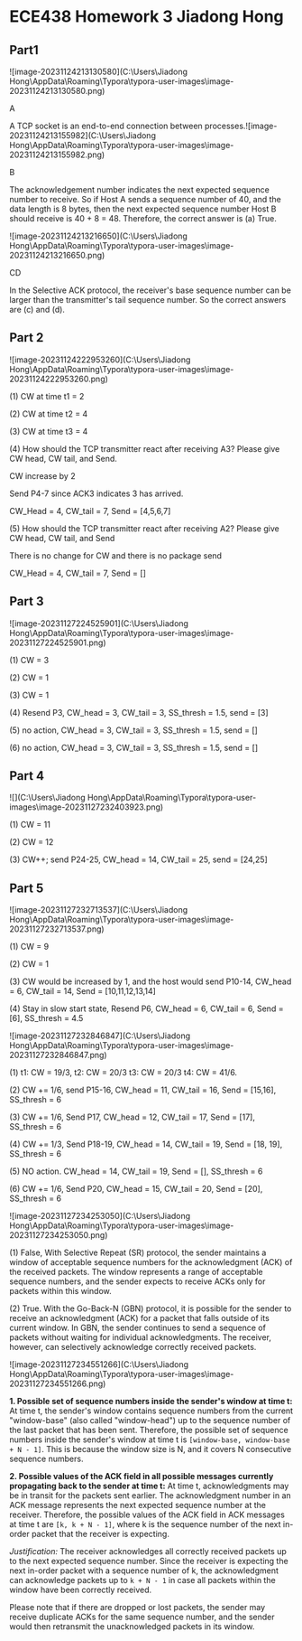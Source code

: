 # ECE438 Homework 3 Jiadong Hong

## Part1

![image-20231124213130580](C:\Users\Jiadong Hong\AppData\Roaming\Typora\typora-user-images\image-20231124213130580.png)

A

A TCP socket is an end-to-end connection between processes.![image-20231124213155982](C:\Users\Jiadong Hong\AppData\Roaming\Typora\typora-user-images\image-20231124213155982.png)

B

The acknowledgement number indicates the next expected sequence number to receive. So if Host A sends a sequence number of 40, and the data length is 8 bytes, then the next expected sequence number Host B should receive is 40 + 8 = 48. Therefore, the correct answer is (a) True.

![image-20231124213216650](C:\Users\Jiadong Hong\AppData\Roaming\Typora\typora-user-images\image-20231124213216650.png)

CD

In the Selective ACK protocol, the receiver's base sequence number can be larger than the transmitter's tail sequence number. So the correct answers are (c) and (d).

## Part 2

![image-20231124222953260](C:\Users\Jiadong Hong\AppData\Roaming\Typora\typora-user-images\image-20231124222953260.png)

(1) CW at time t1 = 2

(2) CW at time t2 = 4

(3) CW at time t3 = 4

(4)  How should the TCP transmitter react after receiving A3? Please give CW head, CW tail, and Send.

CW increase by 2

Send P4-7 since ACK3 indicates 3 has arrived.

CW_Head = 4, CW_tail = 7, Send = [4,5,6,7]

(5) How should the TCP transmitter react after receiving A2? Please give CW head, CW tail, and Send

There is no change for CW and there is no package send

CW_Head = 4, CW_tail = 7, Send = []

## Part 3

![image-20231127224525901](C:\Users\Jiadong Hong\AppData\Roaming\Typora\typora-user-images\image-20231127224525901.png)

(1) CW = 3

(2) CW = 1

(3) CW = 1

(4) Resend P3, CW_head = 3, CW_tail = 3, SS_thresh = 1.5, send = [3]

(5) no action, CW_head = 3, CW_tail = 3, SS_thresh = 1.5, send = []

(6) no action, CW_head = 3, CW_tail = 3, SS_thresh = 1.5, send = []

## Part 4

![](C:\Users\Jiadong Hong\AppData\Roaming\Typora\typora-user-images\image-20231127232403923.png)

(1) CW = 11

(2) CW = 12

(3) CW++; send P24-25, CW_head = 14, CW_tail = 25, send = [24,25]

## Part 5

![image-20231127232713537](C:\Users\Jiadong Hong\AppData\Roaming\Typora\typora-user-images\image-20231127232713537.png)

(1) CW = 9

(2) CW = 1

(3) CW would be increased by 1, and the host would send P10-14, CW_head = 6, CW_tail = 14, Send = [10,11,12,13,14]

(4) Stay in slow start state, Resend P6, CW_head = 6, CW_tail = 6, Send = [6], SS_thresh = 4.5

![image-20231127232846847](C:\Users\Jiadong Hong\AppData\Roaming\Typora\typora-user-images\image-20231127232846847.png)

(1) t1: CW =  19/3, t2: CW =  20/3  t3: CW =  20/3  t4: CW =  41/6.

(2) CW += 1/6, send P15-16, CW_head = 11, CW_tail = 16, Send = [15,16], SS_thresh = 6

(3) CW += 1/6, Send P17, CW_head = 12, CW_tail = 17, Send = [17], SS_thresh = 6

(4) CW += 1/3, Send P18-19, CW_head = 14, CW_tail = 19, Send = [18, 19], SS_thresh = 6

(5) NO action. CW_head = 14, CW_tail = 19, Send = [], SS_thresh = 6

(6) CW += 1/6, Send P20, CW_head = 15, CW_tail = 20, Send = [20], SS_thresh = 6

![image-20231127234253050](C:\Users\Jiadong Hong\AppData\Roaming\Typora\typora-user-images\image-20231127234253050.png)

(1) False, With Selective Repeat (SR) protocol, the sender maintains a window of acceptable sequence numbers for the acknowledgment (ACK) of the received packets. The window represents a range of acceptable sequence numbers, and the sender expects to receive ACKs only for packets within this window.

(2) True. With the Go-Back-N (GBN) protocol, it is possible for the sender to receive an acknowledgment (ACK) for a packet that falls outside of its current window. In GBN, the sender continues to send a sequence of packets without waiting for individual acknowledgments. The receiver, however, can selectively acknowledge correctly received packets.

![image-20231127234551266](C:\Users\Jiadong Hong\AppData\Roaming\Typora\typora-user-images\image-20231127234551266.png)

**1. Possible set of sequence numbers inside the sender's window at time t:**
   At time t, the sender's window contains sequence numbers from the current "window-base" (also called "window-head") up to the sequence number of the last packet that has been sent. Therefore, the possible set of sequence numbers inside the sender's window at time t is `[window-base, window-base + N - 1]`. This is because the window size is N, and it covers N consecutive sequence numbers.

**2. Possible values of the ACK field in all possible messages currently propagating back to the sender at time t:**
   At time t, acknowledgments may be in transit for the packets sent earlier. The acknowledgment number in an ACK message represents the next expected sequence number at the receiver. Therefore, the possible values of the ACK field in ACK messages at time t are `[k, k + N - 1]`, where k is the sequence number of the next in-order packet that the receiver is expecting.

   *Justification:* The receiver acknowledges all correctly received packets up to the next expected sequence number. Since the receiver is expecting the next in-order packet with a sequence number of k, the acknowledgment can acknowledge packets up to `k + N - 1` in case all packets within the window have been correctly received.

Please note that if there are dropped or lost packets, the sender may receive duplicate ACKs for the same sequence number, and the sender would then retransmit the unacknowledged packets in its window.